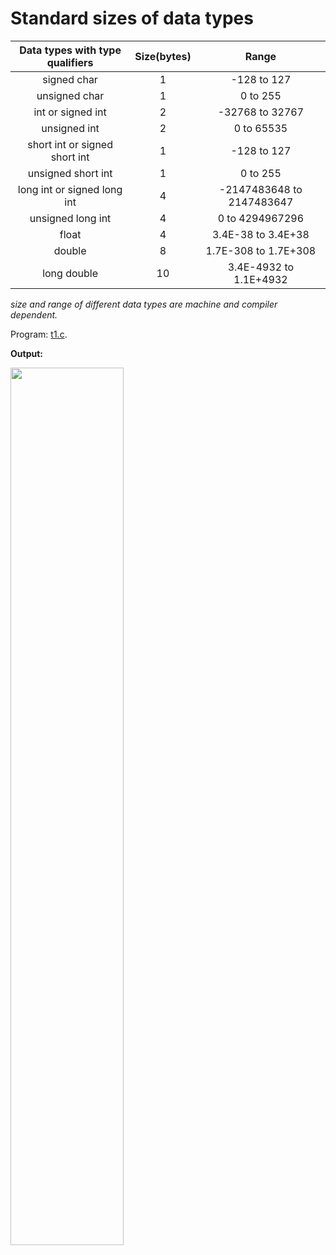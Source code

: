 # Standard sizes of data types


| Data types with type qualifiers|Size(bytes)|Range|
|:------------------------------:|:---------:|:---:|
|signed char|1|-128 to 127|
|unsigned char|1|0 to 255|
|int or signed int|2|-32768 to 32767|
|unsigned int|2|0 to 65535|
|short int or signed short int|1|-128 to 127|
|unsigned short int|1|0 to 255|
|long int or signed long int|4|-2147483648 to 2147483647|
|unsigned long int|4|0 to 4294967296|
|float|4|3.4E-38 to 3.4E+38|
|double|8|1.7E-308 to 1.7E+308|
|long double|10|3.4E-4932 to 1.1E+4932|

_size and range of different data types are machine and compiler dependent._

Program:
[t1.c](https://github.com/C0DER11101/CPrograms/blob/CProgramming/Basics/tests/t1.c).

**Output:**

<img src="https://user-images.githubusercontent.com/96164229/212971636-2bad9f16-ee67-4502-9203-a1d8c5180d30.png" width="60%" height="60%">
